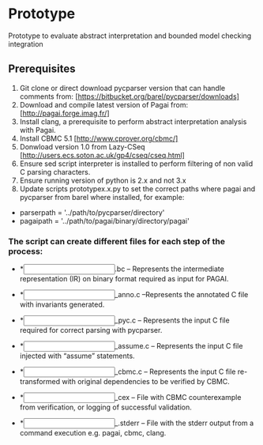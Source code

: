 # Prototype
Prototype to evaluate abstract interpretation and bounded model checking integration

## Prerequisites
1. Git clone or direct download pycparser version that can handle comments from: [https://bitbucket.org/barel/pycparser/downloads]
2. Download and compile latest version of Pagai from: [http://pagai.forge.imag.fr/]
3. Install clang, a prerequisite to perform abstract interpretation analysis with Pagai.
4. Install CBMC 5.1 [http://www.cprover.org/cbmc/]
5. Donwload version 1.0 from Lazy-CSeq [http://users.ecs.soton.ac.uk/gp4/cseq/cseq.html]
5. Ensure sed script interpreter is installed to perform filtering of non valid C parsing characters.
6. Ensure running version of python is 2.x and not 3.x
7. Update scripts prototypex.x.py to set the correct paths where pagai and pycparser from barel where installed, for example:
  + parserpath = '../path/to/pycparser/directory'
  + pagaipath = '../path/to/pagai/binary/directory/pagai'


### The script can create different files for each step of the process:
+ *<input>.bc – Represents the intermediate representation (IR) on binary format required as input for PAGAI. 

+ *<input>_anno.c –Represents the annotated C file with invariants generated. 

+ *<input>_pyc.c – Represents the input C file required for correct parsing with pycparser.

+ *<input>_assume.c – Represents the input C file injected with “assume” statements.

+ *<input>_cbmc.c – Represents the input C file re-transformed with original dependencies to be verified by CBMC.

+ *<input>_cex – File with CBMC counterexample from verification, or logging of successful validation.

+ *<input>_.stderr – File with the stderr output from a command execution e.g. pagai, cbmc, clang.
